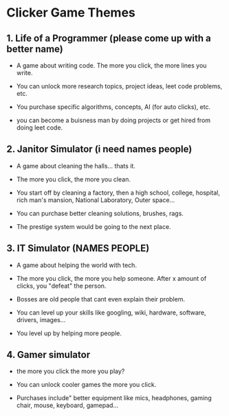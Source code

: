 # Clicker Game Themes

## 1. Life of a Programmer (please come up with a better name)
- A game about writing code. The more you click, the more lines you write.

- You can unlock more research topics, project ideas, leet code problems, etc. 

- You purchase specific algorithms, concepts, AI (for auto clicks), etc.

- you can become a buisness man by doing projects or get hired from doing leet code.

## 2. Janitor Simulator (i need names people)

- A game about cleaning the halls... thats it.

- The more you click, the more you clean.

- You start off by cleaning a factory, then a high school, college, hospital, rich man's mansion, National Laboratory, Outer space...

- You can purchase better cleaning solutions, brushes, rags.

- The prestige system would be going to the next place.

## 3. IT Simulator (NAMES PEOPLE)

- A game about helping the world with tech.

- The more you click, the more you help someone. After  x amount of clicks, you "defeat" the person.

- Bosses are old people that cant even explain their problem.

- You can level up your skills like googling, wiki, hardware, software, drivers, images...

- You level up by helping more people.

## 4. Gamer simulator

- the more you click the more you play?

- You can unlock cooler games the more you click.

- Purchases include" better equipment like mics, headphones, gaming chair, mouse, keyboard, gamepad...